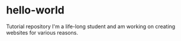 # hello-world
Tutorial repository
I'm a life-long student and am working on creating websites for various reasons. 
